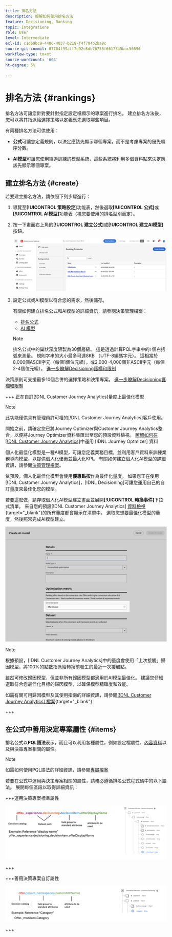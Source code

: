 ```yaml
---
title: 排名方法
description: 瞭解如何使用排名方法
feature: Decisioning, Ranking
topic: Integrations
role: User
level: Intermediate
exl-id: c1d69bc9-4486-4037-b218-f4f704b2ba9c
source-git-commit: 07704f99aff7d92e8db76755f6617345bac56590
workflow-type: tm+mt
source-wordcount: '604'
ht-degree: 5%

---
```


# 排名方法 {#rankings}

排名方法可讓您針對要針對指定設定檔顯示的專案進行排名。 建立排名方法後，您可以將其指派給選擇策略以定義應先選取哪些項目。

有兩種排名方法可供使用：

* **公式**&#x200B;可讓您定義規則，以決定應該先顯示哪個專案，而不是考慮專案的優先順序分數。

* **AI模型**&#x200B;可讓您使用經過訓練的模型系統，這些系統將利用多個資料點來決定應該先顯示哪個專案。

## 建立排名方法 {#create}

若要建立排名方法，請依照下列步驟進行：

1. 導覽至&#x200B;**[!UICONTROL 策略設定]**&#x200B;功能表，然後選取&#x200B;**[!UICONTROL 公式]**&#x200B;或&#x200B;**[!UICONTROL AI模型]**&#x200B;功能表（視您要使用的排名型別而定）。

1. 按一下畫面右上角的&#x200B;**[!UICONTROL 建立公式]**&#x200B;或&#x200B;**[!UICONTROL 建立AI模型]**&#x200B;按鈕。

   ![](assets/ranking-create.png)

1. 設定公式或AI模型以符合您的需求，然後儲存。

   有關如何建立排名公式和AI模型的詳細資訊，請參閱決策管理檔案：

   * [排名公式](exd-ranking-formulas.md)
   * [AI 模型](../offers/ranking/ai-models.md)

   >[!NOTE]
   >
   >排名公式中的巢狀深度限製為30個層級。 這是透過計算PQL字串中的`)`個右括弧來測量。 規則字串的大小最多可達8KB （UTF-8編碼字元）。 這相當於8,000個ASCII字元（每個1個位元組），或2,000-4,000個非ASCII字元（每個2-4個位元組）。 [進一步瞭解Decisioning護欄和限制](gs-experience-decisioning.md#guardrails)

決策原則可支援最多10個合併的選擇策略和決策專案。 [進一步瞭解Decisioning護欄和限制](gs-experience-decisioning.md#guardrails)

+++ 正在自訂[!DNL Customer Journey Analytics]量度上最佳化模型

>[!NOTE]
>
>此功能僅供具有管理員許可權的[!DNL Customer Journey Analytics]客戶使用。
>
>開始之前，請確定您已將Journey Optimizer與Customer Journey Analytics整合，以便將Journey Optimizer資料集匯出至您的預設資料檢視。 [瞭解如何在 [!DNL Customer Journey Analytics]](../reports/cja-ajo.md)中運用 [!DNL Journey Optmizer] 資料

個人化最佳化模型是一種AI模型，可讓您定義業務目標，並利用客戶資料來訓練業務導向模型，以提供個人化優惠並最大化KPI。 有關如何建立個人化AI模型的詳細資訊，請參閱[決策管理檔案](../offers/ranking/personalized-optimization-model.md)。

依預設，個人化最佳化模型會使用&#x200B;**優惠點按**&#x200B;作為最佳化量度。 如果您正在使用[!DNL Customer Journey Analytics]，[!DNL Decisioning]可讓您運用自己的自訂量度來最佳化您的模型。

若要這麼做，請存取個人化AI模型建立畫面並展開&#x200B;**[!UICONTROL 轉換事件]**&#x200B;下拉式清單。 來自您的預設[!DNL Customer Journey Analytics] [資料檢視](https://experienceleague.adobe.com/zh-hant/docs/analytics-platform/using/cja-dataviews/data-views){target="_blank"}的所有量度都會顯示在清單中。 選取您想要最佳化模型的量度，然後照常完成AI模型建立。

![](assets/ai-ranking-custom-metrics.png)

>[!NOTE]
>
>根據預設，[!DNL Customer Journey Analytics]中的量度會使用「上次接觸」歸因模型，將100%的點數指派給轉換前發生的最近一次接觸點。
>
>雖然可修改歸因模型，但並非所有歸因模型都適用於AI模型最佳化。 建議您仔細選取符合您最佳化目標的歸因模型，以確保模型精確度和效能。
>
>如需有關可用歸因模型及其使用指南的詳細資訊，請參閱[[!DNL Customer Journey Analytics] 檔案](https://experienceleague.adobe.com/zh-hant/docs/analytics-platform/using/cja-dataviews/component-settings/attribution){target="_blank"}

+++

## 在公式中善用決定專案屬性 {#items}

排名公式以&#x200B;**PQL語法**&#x200B;表示，而且可以利用各種屬性，例如設定檔屬性、[內容資料](context-data.md)以及與決策專案相關的屬性。

>[!NOTE]
>
>如需如何使用PQL語法的詳細資訊，請參閱[專屬檔案](https://experienceleague.adobe.com/docs/experience-platform/segmentation/pql/overview.html?lang=zh-Hant)

若要在公式中運用與決策專案相關的屬性，請務必遵循排名公式程式碼中的以下語法。 展開每個區段以取得詳細資訊：

+++運用決策專案標準屬性

![](assets/formula-attribute.png)

+++

+++善用決策專案自訂屬性

![](assets/formula-attribute-custom.png)

+++
